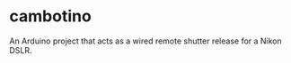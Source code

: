 cambotino
=========

An Arduino project that acts as a wired remote shutter release for a Nikon DSLR.
